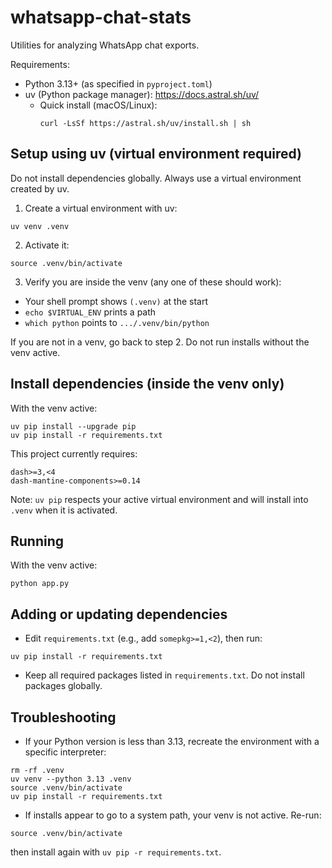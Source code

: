 # whatsapp-chat-stats

Utilities for analyzing WhatsApp chat exports.

Requirements:
- Python 3.13+ (as specified in `pyproject.toml`)
- uv (Python package manager): https://docs.astral.sh/uv/
  - Quick install (macOS/Linux): 
    ```
    curl -LsSf https://astral.sh/uv/install.sh | sh
    ```

## Setup using uv (virtual environment required)

Do not install dependencies globally. Always use a virtual environment created by uv.

1) Create a virtual environment with uv:
```
uv venv .venv
```

2) Activate it:
```
source .venv/bin/activate
```

3) Verify you are inside the venv (any one of these should work):
- Your shell prompt shows `(.venv)` at the start
- `echo $VIRTUAL_ENV` prints a path
- `which python` points to `.../.venv/bin/python`

If you are not in a venv, go back to step 2. Do not run installs without the venv active.

## Install dependencies (inside the venv only)

With the venv active:
```
uv pip install --upgrade pip
uv pip install -r requirements.txt
```

This project currently requires:
```
dash>=3,<4
dash-mantine-components>=0.14
```

Note: `uv pip` respects your active virtual environment and will install into `.venv` when it is activated.

## Running

With the venv active:
```
python app.py
```

## Adding or updating dependencies

- Edit `requirements.txt` (e.g., add `somepkg>=1,<2`), then run:
```
uv pip install -r requirements.txt
```
- Keep all required packages listed in `requirements.txt`. Do not install packages globally.

## Troubleshooting

- If your Python version is less than 3.13, recreate the environment with a specific interpreter:
```
rm -rf .venv
uv venv --python 3.13 .venv
source .venv/bin/activate
uv pip install -r requirements.txt
```
- If installs appear to go to a system path, your venv is not active. Re-run:
```
source .venv/bin/activate
```
then install again with `uv pip -r requirements.txt`.
